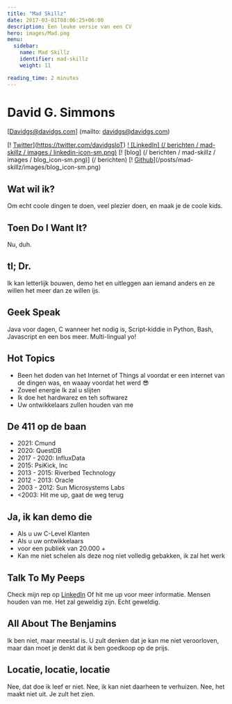 ```yaml
---
title: "Mad Skillz"
date: 2017-03-01T08:06:25+06:00
description: Een leuke versie van een CV
hero: images/Mad.png
menu:
  sidebar:
    name: Mad Skillz
    identifier: mad-skillz
    weight: 11

reading_time: 2 minutes
---
```


# David G. Simmons
[Davidgs@davidgs.com] (mailto: davidgs@davidgs.com)

[! [Twitter](/posts/mad-skillz/images/twitter-icon-sm.png)](https://twitter.com/davidgsIoT) [! [LinkedIn] (/ berichten / mad-skillz / images / linkedin-icon-sm.png)](/posts/mad-skillz/images/linkedin-icon-sm.png) [! [blog] (/ berichten / mad-skillz / images / blog_icon-sm.png)] (/ berichten) [! [Github](https://linkedin.com/in/davidgsimmons)](/posts/mad-skillz/images/blog_icon-sm.png)

## Wat wil ik?
Om echt coole dingen te doen, veel plezier doen, en maak je de coole kids.

## Toen Do I Want It?
Nu, duh.

## tl; Dr.
Ik kan letterlijk bouwen, demo het en uitleggen aan iemand anders en ze willen het meer dan ze willen ijs.

## Geek Speak
Java voor dagen, C wanneer het nodig is, Script-kiddie in Python, Bash, Javascript en een bos meer. Multi-lingual yo!

## Hot Topics
- Been het doden van het Internet of Things al voordat er een internet van de dingen was, en waaay voordat het werd 😎
- Zoveel energie Ik zal u slijten
- Ik doe het hardwarez en teh softwarez
- Uw ontwikkelaars zullen houden van me

## De 411 op de baan
- 2021: Cmund
- 2020: QuestDB
- 2017 - 2020: InfluxData
- 2015: PsiKick, Inc
- 2013 - 2015: Riverbed Technology
- 2012 - 2013: Oracle
- 2003 - 2012: Sun Microsystems Labs
- <2003: Hit me up, gaat de weg terug

## Ja, ik kan demo die
- Als u uw C-Level Klanten
- Als u uw ontwikkelaars
- voor een publiek van 20.000 +
- Kan me niet schelen als deze nog niet volledig gebakken, ik zal het werk

## Talk To My Peeps
Check mijn rep op [LinkedIn](https://linkedin.com/in/davidgsimmons) Of hit me up voor meer informatie. Mensen houden van me. Het zal geweldig zijn. Echt geweldig.

## All About The Benjamins
Ik ben niet, maar meestal is. U zult denken dat je kan me niet veroorloven, maar dan moet je denkt dat ik ben goedkoop op de prijs.

## Locatie, locatie, locatie
Nee, dat doe ik leef er niet. Nee, ik kan niet daarheen te verhuizen. Nee, het maakt niet uit. Je zult het zien.
